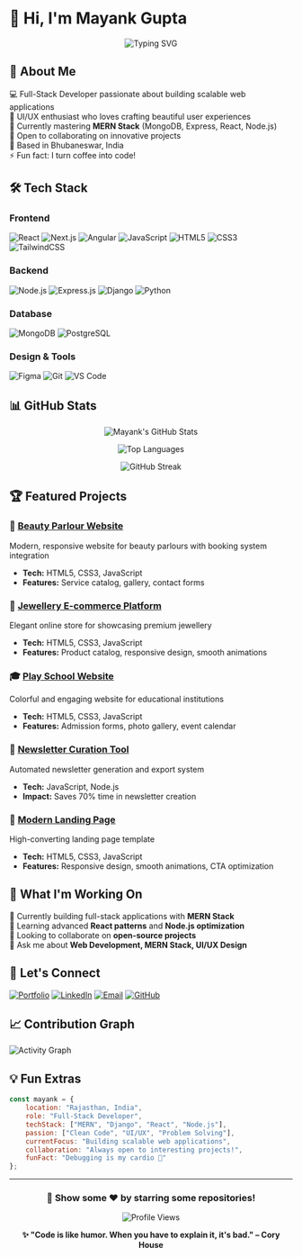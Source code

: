 # 👋 Hi, I'm Mayank Gupta

<div align="center">
  
  ![Typing SVG](https://readme-typing-svg.herokuapp.com?font=Fira+Code&pause=1000&color=2E9EF7&center=true&vCenter=true&width=435&lines=Full-Stack+Developer;MERN+Stack+Specialist;UI%2FUX+Designer;Problem+Solver;Open+to+Collaborations)
  
</div>

## 🚀 About Me

💻 Full-Stack Developer passionate about building scalable web applications  
🎨 UI/UX enthusiast who loves crafting beautiful user experiences  
🌱 Currently mastering **MERN Stack** (MongoDB, Express, React, Node.js)  
🤝 Open to collaborating on innovative projects  
📍 Based in Bhubaneswar, India  
⚡ Fun fact: I turn coffee into code!

## 🛠️ Tech Stack

### Frontend
![React](https://img.shields.io/badge/React-20232A?style=for-the-badge&logo=react&logoColor=61DAFB)
![Next.js](https://img.shields.io/badge/Next.js-000000?style=for-the-badge&logo=next.js&logoColor=white)
![Angular](https://img.shields.io/badge/Angular-DD0031?style=for-the-badge&logo=angular&logoColor=white)
![JavaScript](https://img.shields.io/badge/JavaScript-F7DF1E?style=for-the-badge&logo=javascript&logoColor=black)
![HTML5](https://img.shields.io/badge/HTML5-E34F26?style=for-the-badge&logo=html5&logoColor=white)
![CSS3](https://img.shields.io/badge/CSS3-1572B6?style=for-the-badge&logo=css3&logoColor=white)
![TailwindCSS](https://img.shields.io/badge/Tailwind_CSS-38B2AC?style=for-the-badge&logo=tailwind-css&logoColor=white)

### Backend
![Node.js](https://img.shields.io/badge/Node.js-339933?style=for-the-badge&logo=node.js&logoColor=white)
![Express.js](https://img.shields.io/badge/Express.js-000000?style=for-the-badge&logo=express&logoColor=white)
![Django](https://img.shields.io/badge/Django-092E20?style=for-the-badge&logo=django&logoColor=white)
![Python](https://img.shields.io/badge/Python-3776AB?style=for-the-badge&logo=python&logoColor=white)

### Database
![MongoDB](https://img.shields.io/badge/MongoDB-47A248?style=for-the-badge&logo=mongodb&logoColor=white)
![PostgreSQL](https://img.shields.io/badge/PostgreSQL-316192?style=for-the-badge&logo=postgresql&logoColor=white)

### Design & Tools
![Figma](https://img.shields.io/badge/Figma-F24E1E?style=for-the-badge&logo=figma&logoColor=white)
![Git](https://img.shields.io/badge/Git-F05032?style=for-the-badge&logo=git&logoColor=white)
![VS Code](https://img.shields.io/badge/VS_Code-007ACC?style=for-the-badge&logo=visual-studio-code&logoColor=white)

## 📊 GitHub Stats

<div align="center">
  
  ![Mayank's GitHub Stats](https://github-readme-stats.vercel.app/api?username=Mayankgupta2001&show_icons=true&theme=tokyonight&hide_border=true&count_private=true)
  
  ![Top Languages](https://github-readme-stats.vercel.app/api/top-langs/?username=Mayankgupta2001&layout=compact&theme=tokyonight&hide_border=true)
  
  ![GitHub Streak](https://github-readme-streak-stats.herokuapp.com/?user=Mayankgupta2001&theme=tokyonight&hide_border=true)
  
</div>

## 🏆 Featured Projects

### 🌸 [Beauty Parlour Website](https://github.com/Mayankgupta2001/beauty_parlour_web)
Modern, responsive website for beauty parlours with booking system integration
- **Tech:** HTML5, CSS3, JavaScript
- **Features:** Service catalog, gallery, contact forms

### 💎 [Jewellery E-commerce Platform](https://github.com/Mayankgupta2001/jewellery_website)
Elegant online store for showcasing premium jewellery
- **Tech:** HTML5, CSS3, JavaScript
- **Features:** Product catalog, responsive design, smooth animations

### 🎓 [Play School Website](https://github.com/Mayankgupta2001/play_school_website)
Colorful and engaging website for educational institutions
- **Tech:** HTML5, CSS3, JavaScript
- **Features:** Admission forms, photo gallery, event calendar

### 📧 [Newsletter Curation Tool](https://github.com/Mayankgupta2001/newsletter-curation-tool)
Automated newsletter generation and export system
- **Tech:** JavaScript, Node.js
- **Impact:** Saves 70% time in newsletter creation

### 🚀 [Modern Landing Page](https://github.com/Mayankgupta2001/mayank-landing-page)
High-converting landing page template
- **Tech:** HTML5, CSS3, JavaScript
- **Features:** Responsive design, smooth animations, CTA optimization

## 💼 What I'm Working On

🔭 Currently building full-stack applications with **MERN Stack**  
🌱 Learning advanced **React patterns** and **Node.js optimization**  
👯 Looking to collaborate on **open-source projects**  
💬 Ask me about **Web Development, MERN Stack, UI/UX Design**

## 🤝 Let's Connect

[![Portfolio](https://img.shields.io/badge/Portfolio-000000?style=for-the-badge&logo=About.me&logoColor=white)](https://mg8003987193oxpwemgv.contra.com/)
[![LinkedIn](https://img.shields.io/badge/LinkedIn-0077B5?style=for-the-badge&logo=linkedin&logoColor=white)](https://www.linkedin.com/in/mayank-gupta-1421502a4/)
[![Email](https://img.shields.io/badge/Email-D14836?style=for-the-badge&logo=gmail&logoColor=white)](mailto:mg8003987193@gmail.com)
[![GitHub](https://img.shields.io/badge/GitHub-100000?style=for-the-badge&logo=github&logoColor=white)](https://github.com/Mayankgupta2001)

## 📈 Contribution Graph

![Activity Graph](https://github-readme-activity-graph.vercel.app/graph?username=Mayankgupta2001&theme=tokyo-night&hide_border=true)

## 💡 Fun Extras

```javascript
const mayank = {
    location: "Rajasthan, India",
    role: "Full-Stack Developer",
    techStack: ["MERN", "Django", "React", "Node.js"],
    passion: ["Clean Code", "UI/UX", "Problem Solving"],
    currentFocus: "Building scalable web applications",
    collaboration: "Always open to interesting projects!",
    funFact: "Debugging is my cardio 💪"
};
```

---

<div align="center">
  
  ### 🌟 Show some ❤️ by starring some repositories!
  
  ![Profile Views](https://komarev.com/ghpvc/?username=Mayankgupta2001&color=brightgreen&style=flat-square)
  
  **✨ "Code is like humor. When you have to explain it, it's bad." – Cory House**
  
</div>
